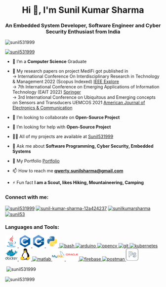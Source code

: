<h1 align="center">Hi 👋, I'm Sunil Kumar Sharma</h1>
<h3 align="center">An Embedded System Developer, Software Engineer and Cyber Security Enthusiast from India</h3>

<p align="left"> <img src="https://komarev.com/ghpvc/?username=sunil531999&label=Profile%20views&color=0e75b6&style=flat" alt="sunil531999" /> </p>

<p align="left"> <a href="https://twitter.com/sunil531999" target="blank"><img src="https://img.shields.io/twitter/follow/sunil531999?logo=twitter&style=for-the-badge" alt="sunil531999" /></a> </p>

- 🌱 I’m a **Computer Science** Graduate
- 🔭 My research papers on project MediFi got published in<br> 
                   -> International Conference On Interdisciplinary Research in Technology & Management 2022 (Scopus Indexed) [IEEE Explore](https://ieeexplore.ieee.org/document/9791747) <br>
                   -> 7th International Conference on Emerging Applications of Information Technology (EAIT 2022) [Springer](https://link.springer.com/chapter/10.1007/978-981-19-5191-6_40)<br>
                   -> 3rd International Conference on Ubiquitous and Emerging concepts on Sensors and Transducers UEMCOS 2021 [American Journal of Electronics & Communication](https://www.ingentaconnect.com/content/smart/ajec/2022/00000002/00000003/art00005)<br>

- 👯 I’m looking to collaborate on **Open-Source Project**

- 🤝 I’m looking for help with **Open-Source Project**

- 👨‍💻 All of my projects are available at [Sunil531999](https://github.com/Sunil531999)

- 💬 Ask me about **Software Programming, Cyber Security, Embedded Systems**
  
- 📄 My Portfolio [Portfolio](https://sunil531999.github.io/Portfolio/)

- 📫 How to reach me **qwerty.sunilsharma@gmail.com**

- ⚡ Fun fact **I am a Scout, likes Hiking, Mountaineering, Camping**

<h3 align="left">Connect with me:</h3>
<p align="left">
<a href="https://twitter.com/sunil531999" target="blank"><img align="center" src="https://raw.githubusercontent.com/rahuldkjain/github-profile-readme-generator/master/src/images/icons/Social/twitter.svg" alt="sunil531999" height="30" width="40" /></a>
<a href="https://linkedin.com/in/sunil-kumar-sharma-12a424237" target="blank"><img align="center" src="https://raw.githubusercontent.com/rahuldkjain/github-profile-readme-generator/master/src/images/icons/Social/linked-in-alt.svg" alt="sunil-kumar-sharma-12a424237" height="30" width="40" /></a>
<a href="https://www.hackerrank.com/sunilkumarsharma" target="blank"><img align="center" src="https://raw.githubusercontent.com/rahuldkjain/github-profile-readme-generator/master/src/images/icons/Social/hackerrank.svg" alt="sunilkumarsharma" height="30" width="40" /></a>
<a href="https://www.leetcode.com/sunil53" target="blank"><img align="center" src="https://raw.githubusercontent.com/rahuldkjain/github-profile-readme-generator/master/src/images/icons/Social/leet-code.svg" alt="sunil53" height="30" width="40" /></a>
</p>

<h3 align="left">Languages and Tools:</h3>
<p align="left"> 
  <a href="https://www.java.com" target="_blank" rel="noreferrer"> <img src="https://raw.githubusercontent.com/devicons/devicon/master/icons/java/java-original.svg" alt="java" width="40" height="40"/> </a> 
  <a href="https://www.cprogramming.com/" target="_blank" rel="noreferrer"> <img src="https://raw.githubusercontent.com/devicons/devicon/master/icons/c/c-original.svg" alt="c" width="40" height="40"/> </a> 
  <a href="https://www.w3schools.com/cpp/" target="_blank" rel="noreferrer"> <img src="https://raw.githubusercontent.com/devicons/devicon/master/icons/cplusplus/cplusplus-original.svg" alt="cplusplus" width="40" height="40"/> </a>
  <a href="https://www.python.org" target="_blank" rel="noreferrer"> <img src="https://raw.githubusercontent.com/devicons/devicon/master/icons/python/python-original.svg" alt="python" width="40" height="40"/> </a> 
  <a href="https://www.gnu.org/software/bash/" target="_blank" rel="noreferrer"> <img src="https://www.vectorlogo.zone/logos/gnu_bash/gnu_bash-icon.svg" alt="bash" width="40" height="40"/> </a> 
  <a href="https://www.arduino.cc/" target="_blank" rel="noreferrer"> <img src="https://cdn.worldvectorlogo.com/logos/arduino-1.svg" alt="arduino" width="40" height="40"/> </a> 
  <a href="https://opencv.org/" target="_blank" rel="noreferrer"> <img src="https://www.vectorlogo.zone/logos/opencv/opencv-icon.svg" alt="opencv" width="40" height="40"/> </a> 
  <a href="https://git-scm.com/" target="_blank" rel="noreferrer"> <img src="https://www.vectorlogo.zone/logos/git-scm/git-scm-icon.svg" alt="git" width="40" height="40"/> </a> 
  <a href="https://kubernetes.io" target="_blank" rel="noreferrer"> <img src="https://www.vectorlogo.zone/logos/kubernetes/kubernetes-icon.svg" alt="kubernetes" width="40" height="40"/> </a> 
  <a href="https://www.docker.com/" target="_blank" rel="noreferrer"> <img src="https://raw.githubusercontent.com/devicons/devicon/master/icons/docker/docker-original-wordmark.svg" alt="docker" width="40" height="40"/> </a> 
  <a href="https://www.linux.org/" target="_blank" rel="noreferrer"> <img src="https://raw.githubusercontent.com/devicons/devicon/master/icons/linux/linux-original.svg" alt="linux" width="40" height="40"/> </a> 
  <a href="https://www.mathworks.com/" target="_blank" rel="noreferrer"> <img src="https://upload.wikimedia.org/wikipedia/commons/2/21/Matlab_Logo.png" alt="matlab" width="40" height="40"/> </a> 
  <a href="https://www.mysql.com/" target="_blank" rel="noreferrer"> <img src="https://raw.githubusercontent.com/devicons/devicon/master/icons/mysql/mysql-original-wordmark.svg" alt="mysql" width="40" height="40"/> </a> 
  <a href="https://www.oracle.com/" target="_blank" rel="noreferrer"> <img src="https://raw.githubusercontent.com/devicons/devicon/master/icons/oracle/oracle-original.svg" alt="oracle" width="40" height="40"/> </a> 
  <a href="https://firebase.google.com/" target="_blank" rel="noreferrer"> <img src="https://www.vectorlogo.zone/logos/firebase/firebase-icon.svg" alt="firebase" width="40" height="40"/> </a> 
  <a href="https://postman.com" target="_blank" rel="noreferrer"> <img src="https://www.vectorlogo.zone/logos/getpostman/getpostman-icon.svg" alt="postman" width="40" height="40"/> </a> 
  <a href="https://www.photoshop.com/en" target="_blank" rel="noreferrer"> <img src="https://raw.githubusercontent.com/devicons/devicon/master/icons/photoshop/photoshop-line.svg" alt="photoshop" width="40" height="40"/> </a> 
</p>

<p>&nbsp;<img align="center" src="https://github-readme-stats.vercel.app/api?username=sunil531999&show_icons=true&locale=en" alt="sunil531999" /></p>

<p><img align="center" src="https://github-readme-streak-stats.herokuapp.com/?user=sunil531999&" alt="sunil531999" /></p>
